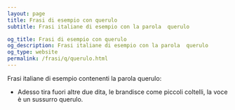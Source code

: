 ```yaml
---
layout: page
title: Frasi di esempio con querulo 
subtitle: Frasi italiane di esempio con la parola  querulo

og_title: Frasi di esempio con querulo 
og_description: Frasi italiane di esempio con la parola  querulo
og_type: website
permalink: /frasi/q/querulo.html
---
```


Frasi italiane di esempio contenenti la parola querulo:


- Adesso tira fuori altre due dita, le brandisce come piccoli coltelli, la voce è un sussurro querulo.
